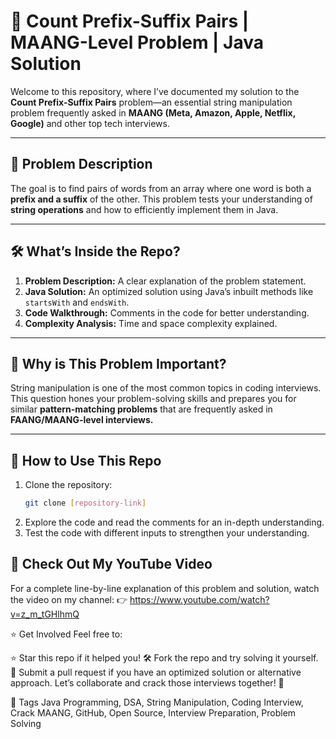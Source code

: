 # 🚀 Count Prefix-Suffix Pairs | MAANG-Level Problem | Java Solution  
Welcome to this repository, where I’ve documented my solution to the **Count Prefix-Suffix Pairs** problem—an essential string manipulation problem frequently asked in **MAANG (Meta, Amazon, Apple, Netflix, Google)** and other top tech interviews.  

---

## 📝 Problem Description  
The goal is to find pairs of words from an array where one word is both a **prefix and a suffix** of the other. This problem tests your understanding of **string operations** and how to efficiently implement them in Java.  

---

## 🛠️ What’s Inside the Repo?  
1. **Problem Description:** A clear explanation of the problem statement.  
2. **Java Solution:** An optimized solution using Java’s inbuilt methods like `startsWith` and `endsWith`.  
3. **Code Walkthrough:** Comments in the code for better understanding.  
4. **Complexity Analysis:** Time and space complexity explained.  

---

## 🤔 Why is This Problem Important?  
String manipulation is one of the most common topics in coding interviews. This question hones your problem-solving skills and prepares you for similar **pattern-matching problems** that are frequently asked in **FAANG/MAANG-level interviews.**  

---

## 🚀 How to Use This Repo  
1. Clone the repository:  
   ```bash  
   git clone [repository-link]  
2. Explore the code and read the comments for an in-depth understanding.
3. Test the code with different inputs to strengthen your understanding.

## 🎥 Check Out My YouTube Video
For a complete line-by-line explanation of this problem and solution, watch the video on my channel:
👉 https://www.youtube.com/watch?v=z_m_tGHlhmQ

⭐ Get Involved
Feel free to:

⭐ Star this repo if it helped you!
🛠️ Fork the repo and try solving it yourself.
📝 Submit a pull request if you have an optimized solution or alternative approach.
Let’s collaborate and crack those interviews together! 💪

📌 Tags
Java Programming, DSA, String Manipulation, Coding Interview, Crack MAANG, GitHub, Open Source, Interview Preparation, Problem Solving
